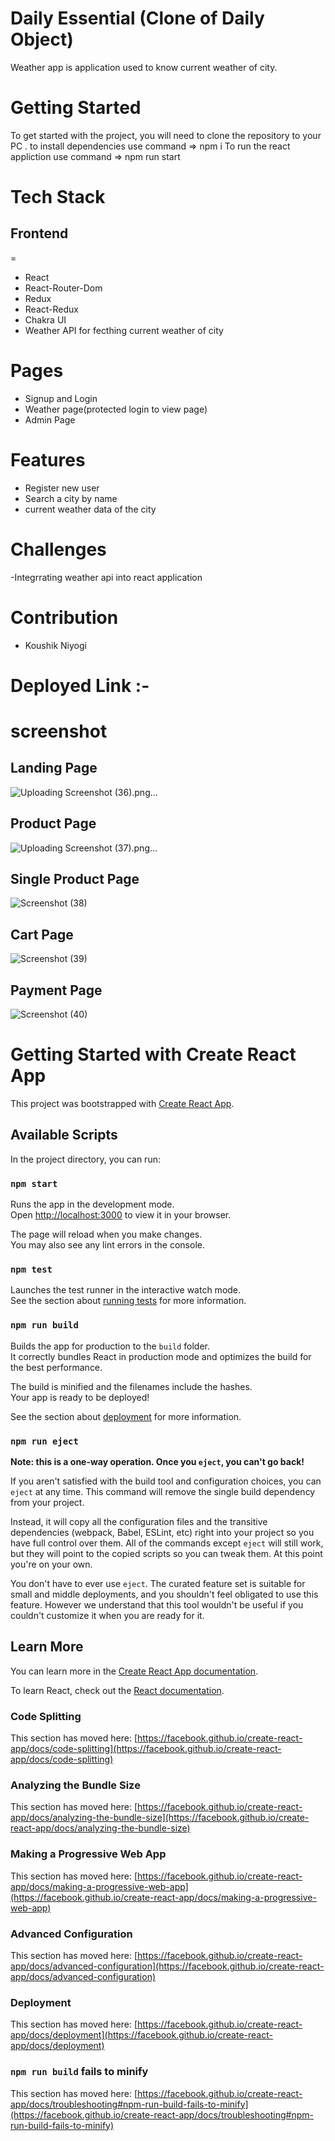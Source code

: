 # Daily Essential (Clone of Daily Object)

Weather app is application used to know current weather of city.

# Getting Started
To get started with the project, you will need to clone the repository to your PC .
to install dependencies use command => npm i
To run the react appliction use command => npm run start

# Tech Stack

## Frontend

=
- React
- React-Router-Dom
- Redux
- React-Redux
- Chakra UI
- Weather API for fecthing current weather of city


# Pages
- Signup and Login
- Weather page(protected login to view page)
- Admin Page

# Features
- Register new user
- Search a city by name
- current weather data of the city

# Challenges
-Integrrating weather api into react application

# Contribution
- Koushik Niyogi

# Deployed Link :- 

# screenshot

## Landing Page
![Uploading Screenshot (36).png…](https://github.com/KoushikNiyogi/tough-request-5163/assets/112868723/e3d4d9f2-7eb6-4f5f-8b19-c54994c6eeca)

## Product Page
![Uploading Screenshot (37).png…](https://github.com/KoushikNiyogi/tough-request-5163/assets/112868723/a99817a5-f8bb-422a-a6bc-228553062bf7)

## Single Product Page
![Screenshot (38)](https://github.com/KoushikNiyogi/tough-request-5163/assets/112868723/91500ce6-36de-40bb-9b8b-a9c470a7eb3a)

## Cart Page
![Screenshot (39)](https://github.com/KoushikNiyogi/tough-request-5163/assets/112868723/85efccec-63ea-4dca-9e5b-732f1a3b1923)

## Payment Page
![Screenshot (40)](https://github.com/KoushikNiyogi/tough-request-5163/assets/112868723/de86f3f9-527d-4e2a-9c98-fd937b413a8d)







# Getting Started with Create React App

This project was bootstrapped with [Create React App](https://github.com/facebook/create-react-app).

## Available Scripts

In the project directory, you can run:

### `npm start`

Runs the app in the development mode.\
Open [http://localhost:3000](http://localhost:3000) to view it in your browser.

The page will reload when you make changes.\
You may also see any lint errors in the console.

### `npm test`

Launches the test runner in the interactive watch mode.\
See the section about [running tests](https://facebook.github.io/create-react-app/docs/running-tests) for more information.

### `npm run build`

Builds the app for production to the `build` folder.\
It correctly bundles React in production mode and optimizes the build for the best performance.

The build is minified and the filenames include the hashes.\
Your app is ready to be deployed!

See the section about [deployment](https://facebook.github.io/create-react-app/docs/deployment) for more information.

### `npm run eject`

**Note: this is a one-way operation. Once you `eject`, you can't go back!**

If you aren't satisfied with the build tool and configuration choices, you can `eject` at any time. This command will remove the single build dependency from your project.

Instead, it will copy all the configuration files and the transitive dependencies (webpack, Babel, ESLint, etc) right into your project so you have full control over them. All of the commands except `eject` will still work, but they will point to the copied scripts so you can tweak them. At this point you're on your own.

You don't have to ever use `eject`. The curated feature set is suitable for small and middle deployments, and you shouldn't feel obligated to use this feature. However we understand that this tool wouldn't be useful if you couldn't customize it when you are ready for it.

## Learn More

You can learn more in the [Create React App documentation](https://facebook.github.io/create-react-app/docs/getting-started).

To learn React, check out the [React documentation](https://reactjs.org/).

### Code Splitting

This section has moved here: [https://facebook.github.io/create-react-app/docs/code-splitting](https://facebook.github.io/create-react-app/docs/code-splitting)

### Analyzing the Bundle Size

This section has moved here: [https://facebook.github.io/create-react-app/docs/analyzing-the-bundle-size](https://facebook.github.io/create-react-app/docs/analyzing-the-bundle-size)

### Making a Progressive Web App

This section has moved here: [https://facebook.github.io/create-react-app/docs/making-a-progressive-web-app](https://facebook.github.io/create-react-app/docs/making-a-progressive-web-app)

### Advanced Configuration

This section has moved here: [https://facebook.github.io/create-react-app/docs/advanced-configuration](https://facebook.github.io/create-react-app/docs/advanced-configuration)

### Deployment

This section has moved here: [https://facebook.github.io/create-react-app/docs/deployment](https://facebook.github.io/create-react-app/docs/deployment)

### `npm run build` fails to minify

This section has moved here: [https://facebook.github.io/create-react-app/docs/troubleshooting#npm-run-build-fails-to-minify](https://facebook.github.io/create-react-app/docs/troubleshooting#npm-run-build-fails-to-minify)
